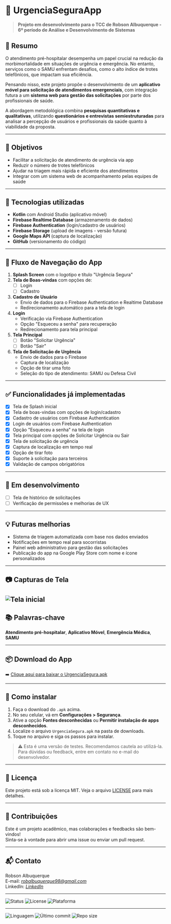 # 🚨 UrgenciaSeguraApp

> **Projeto em desenvolvimento para o TCC de Robson Albuquerque - 6º período de Análise e Desenvolvimento de Sistemas**

## 🧠 Resumo

O atendimento pré-hospitalar desempenha um papel crucial na redução da morbimortalidade em situações de urgência e emergência. No entanto, serviços como o SAMU enfrentam desafios, como o alto índice de trotes telefônicos, que impactam sua eficiência.

Pensando nisso, este projeto propõe o desenvolvimento de um **aplicativo móvel para solicitação de atendimentos emergenciais**, com integração futura a um **sistema web para gestão das solicitações** por parte dos profissionais de saúde.

A abordagem metodológica combina **pesquisas quantitativas e qualitativas**, utilizando **questionários e entrevistas semiestruturadas** para analisar a percepção de usuários e profissionais da saúde quanto à viabilidade da proposta.

---

## 🎯 Objetivos

- Facilitar a solicitação de atendimento de urgência via app
- Reduzir o número de trotes telefônicos
- Ajudar na triagem mais rápida e eficiente dos atendimentos
- Integrar com um sistema web de acompanhamento pelas equipes de saúde

---

## 📱 Tecnologias utilizadas

- **Kotlin** com Android Studio (aplicativo móvel)
- **Firebase Realtime Database** (armazenamento de dados)
- **Firebase Authentication** (login/cadastro de usuários)
- **Firebase Storage** (upload de imagens - versão futura)
- **Google Maps API** (captura de localização)
- **GitHub** (versionamento do código)

---

## 🚀 Fluxo de Navegação do App

1. **Splash Screen** com o logotipo e título "Urgência Segura"
2. **Tela de Boas-vindas** com opções de:
   - [ ] Login
   - [ ] Cadastro
3. **Cadastro de Usuário**
   - Envio de dados para o Firebase Authentication e Realtime Database
   - Redirecionamento automático para a tela de login
4. **Login**
   - Verificação via Firebase Authentication
   - Opção "Esqueceu a senha" para recuperação
   - Redirecionamento para tela principal
5. **Tela Principal**
   - [ ] Botão "Solicitar Urgência"
   - [ ] Botão "Sair"
6. **Tela de Solicitação de Urgência**
   - Envio de dados para o Firebase
   - Captura de localização
   - Opção de tirar uma foto
   - Seleção do tipo de atendimento: SAMU ou Defesa Civil

---

## ✅ Funcionalidades já implementadas

- [x] Tela de Splash inicial
- [x] Tela de boas-vindas com opções de login/cadastro
- [x] Cadastro de usuários com Firebase Authentication
- [x] Login de usuários com Firebase Authentication
- [x] Opção "Esqueceu a senha" na tela de login
- [x] Tela principal com opções de Solicitar Urgência ou Sair
- [x] Tela de solicitação de urgência
- [x] Captura de localização em tempo real
- [x] Opção de tirar foto
- [x] Suporte à solicitação para terceiros
- [x] Validação de campos obrigatórios

---

## 🧪 Em desenvolvimento

- [ ] Tela de histórico de solicitações
- [ ] Verificação de permissões e melhorias de UX

---

## 💡 Futuras melhorias

- Sistema de triagem automatizada com base nos dados enviados
- Notificações em tempo real para socorristas
- Painel web administrativo para gestão das solicitações
- Publicação do app na Google Play Store com nome e ícone personalizados

---

## 📷 Capturas de Tela

![Tela inicial](assets/home.jpg)
---

## 📚 Palavras-chave

**Atendimento pré-hospitalar**, **Aplicativo Móvel**, **Emergência Médica**, **SAMU**

---

## 📦 Download do App

➡️ [Clique aqui para baixar o UrgenciaSegura.apk](https://github.com/robsonalbuquerquedev/UrgenciaSeguraApp/releases/download/v1.04-beta/UrgenciaSegura.apk)

---

## 📲 Como instalar

1. Faça o download do `.apk` acima.
2. No seu celular, vá em **Configurações > Segurança**.
3. Ative a opção **Fontes desconhecidas** ou **Permitir instalação de apps desconhecidos**.
4. Localize o arquivo `UrgenciaSegura.apk` na pasta de downloads.
5. Toque no arquivo e siga os passos para instalar.

> ⚠️ Esta é uma versão de testes. Recomendamos cautela ao utilizá-la.  
> Para dúvidas ou feedback, entre em contato no e-mail do desenvolvedor.

---

## 📎 Licença

Este projeto está sob a licença MIT. Veja o arquivo [LICENSE](LICENSE) para mais detalhes.

---

## 🤝 Contribuições

Este é um projeto acadêmico, mas colaborações e feedbacks são bem-vindos!  
Sinta-se à vontade para abrir uma issue ou enviar um pull request.

---

## 📬 Contato

Robson Albuquerque  
E-mail: *robalbuquerque98@gmail.com*  
LinkedIn: *[LinkedIn](https://www.linkedin.com/in/robson-monteiro-de-albuquerque-8b3853230 )*

---

![Status](https://img.shields.io/badge/Status-Em%20Desenvolvimento-yellow)
![License](https://img.shields.io/badge/Licença-MIT-blue)
![Plataforma](https://img.shields.io/badge/Plataforma-Android-green)

---

![Linguagem](https://img.shields.io/github/languages/top/robsonalbuquerquedev/UrgenciaSeguraApp)
![Último commit](https://img.shields.io/github/last-commit/robsonalbuquerquedev/UrgenciaSeguraApp)
![Repo size](https://img.shields.io/github/repo-size/robsonalbuquerquedev/UrgenciaSeguraApp)
